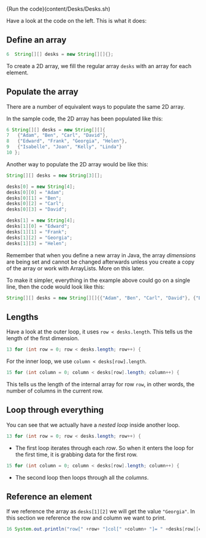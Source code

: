{Run the code}(content/Desks/Desks.sh)

Have a look at the code on the left. This is what it does:

## Define an array
```java
6  String[][] desks = new String[][]{};
```
To create a 2D array, we fill the regular array `desks` with an array for each element.

## Populate the array
There are a number of equivalent ways to populate the same 2D array.

In the sample code, the 2D array has been populated like this:

```java
6 String[][] desks = new String[][]{
7   {"Adam", "Ben", "Carl", "David"},
8   {"Edward", "Frank", "Georgia", "Helen"},
9   {"Isabelle", "Joan", "Kelly", "Linda"}
10 };
```

Another way to populate the 2D array would be like this:

```java
String[][] desks = new String[3][];

desks[0] = new String[4];
desks[0][0] = "Adam";
desks[0][1] = "Ben";
desks[0][2] = "Carl";
desks[0][3] = "David";

desks[1] = new String[4];
desks[1][0] = "Edward";
desks[1][1] = "Frank";
desks[1][2] = "Georgia";
desks[1][3] = "Helen";
```

Remember that when you define a new array in Java, the array _dimensions_ are being set and cannot be changed afterwards unless you create a copy of the array or work with ArrayLists. More on this later. 

To make it simpler, everything in the example above could go on a single line, then the code would look like this:
```java
String[][] desks = new String[][]{{"Adam", "Ben", "Carl", "David"}, {"Edward", "Frank", "Georgia", "Helen"}, {"Isabelle", "Joan", "Kelly", "Linda"}};
```



## Lengths
Have a look at the outer loop, it uses `row < desks.length`. This tells us the length of the first dimension.

```java
13 for (int row = 0; row < desks.length; row++) {
```

For the inner loop, we use `column < desks[row].length`. 

```java
15 for (int column = 0; column < desks[row].length; column++) {
```

This tells us the length of the internal array for row `row`, in other words, the number of columns in the current row.


## Loop through everything
You can see that we actually have a *nested loop* inside another loop.

```java
13 for (int row = 0; row < desks.length; row++) {
```
- The first loop iterates through each *row*. So when it enters the loop for the first time, it is grabbing data for the first row.

```java
15 for (int column = 0; column < desks[row].length; column++) {
```
- The second loop then loops through all the *columns*.

## Reference an element
If we reference the array as `desks[1][2]` we will get the value  `"Georgia"`. In this section we reference the row and column we want to print.
```java
16 System.out.println("row[" +row+ "]col[" +column+ "]= " +desks[row][column]);
```

